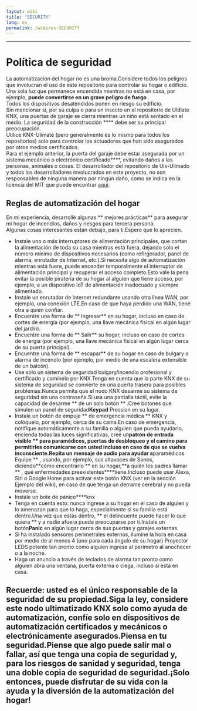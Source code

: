 ```yaml
---
layout: wiki
title: "SECURITY"
lang: es
permalink: /wiki/es-SECURITY
---
```

---
# Política de seguridad
La automatización del hogar no es una broma.Considere todos los peligros que involucran el uso de este repositorio para controlar su hogar o edificio.
Una sola luz que permanece encendida mientras no está en casa, por ejemplo, **puede convertirse en un grave peligro de fuego** . <br/>
Todos los dispositivos desatendidos ponen en riesgo su edificio. <br/>
Sin mencionar si, por su culpa o para un insecto en el repositorio de Uldlate KNX, una puertas de garaje se cierra mientras un niño está sentado en el medio.
La seguridad de la construcción **** debe ser su principal preocupación. <br/>
Utilice KNX-Ulimate (pero generalmente es lo mismo para todos los repositorios) solo para controlar los actuadores que han sido asegurados por otros medios certificados. <br/>
Para el ejemplo anterior, la puerta del garaje debe estar asegurada por un sistema mecánico o electrónico certificado****, evitando daños a las personas, animales o cosas.
El desarrollador del repositorio de Ulx-Ulimado y todos los desarrolladores involucrados en este proyecto, no son responsables de ninguna manera por ningún daño, como se indica en la licencia del MIT que puede encontrar [aquí](https://github.com/Supergiovane/node-red-contrib-knx-ultimate/blob/master/LICENSE). <br/>
## Reglas de automatización del hogar
En mi experiencia, desarrollé algunas ** mejores prácticas** para asegurar mi hogar de incendios, daños y riesgos para tercera persona. <br/>
Algunas cosas interesantes están debajo, para ti.Espero que lo aprecien. <br/>
- Instale uno o más interruptores de alimentación principales, que cortan la alimentación de toda su casa mientras está fuera, dejando solo el número mínimo de dispositivos necesarios (como refirgerador, panel de alarma, enrutador de Internet, etc.).Si necesita algo de automatización mientras está fuera, puede encender temporalmente el interruptor de alimentación principal y recuperar el acceso completo.Esto vale la pena evitar la posible piratería de su hogar al alguien que tiene acceso, por ejemplo, a un dispositivo IoT de alimentación inadecuado y siempre alimentado.
- Instale un enrutador de Internet redundante usando otra línea WAN, por ejemplo, una conexión LTE.En caso de que haya perdido una WAN, tiene otra a quien confiar.
- Encuentre una forma de ** Ingresar** en su hogar, incluso en caso de cortes de energía (por ejemplo, una llave mecánica fisical en algún lugar del jardín).
- Encuentre una forma de ** Salir** su hogar, incluso en caso de cortes de energía (por ejemplo, una llave mecánica fisical en algún lugar cerca de su puerta principal).
- Encuentre una forma de ** escapar** de su hogar en caso de bulgary o alarma de incendio (por ejemplo, por medio de una escalera extensible de un balcón).
- Use solo un sistema de seguridad bulgary/incendio profesional y certificado y comínelo por KNX.Tenga en cuenta que la parte KNX de su sistema de seguridad se convierte en una puerta trasera para posibles problemas.Nunca permita que el nodo KNX desarme su sistema de seguridad sin una contraseña.Si usa una pantalla táctil, evite la capacidad de desarme ** de un solo botón ** .Cree botones que simulen un panel de seguridad**Keypad** Pression en su lugar.
- Instale un botón de empuje ** de emergencia médica ** KNX y colóquelo, por ejemplo, cerca de su cama.En caso de emergencia, notifique automáticamente a su familia o alguien que pueda ayudarlo, encienda todas las luces significativas, cree un**patrón de entrada visible ** para paramédicos, puertas de desbloqueo y el camino para permitirles comunicarse con usted incluso en caso de que se vuelva inconsciente.Repita un mensaje de audio para ayudar a**paramédicos Equipe ** , usando, por ejemplo, sus altavoces de Sonos, diciendo**cómo encontrarlo ** en su hogar,**a quién los padres llamar ** , qué enfermedades preexistentes****tiene.Incluso puede usar Alexa, Siri o Google Home para activar este botón KNX (ver en la sección Ejemplo del wiki), en caso de que tenga un derrame cerebral y no pueda moverse.
- Instale un bote de pánico****knx
- Tenga en cuenta esto: nunca ingrese a su hogar en el caso de alguien y lo amenazan para que lo haga, especialmente si su familia está dentro.Una vez que estás dentro, ** el delincuente puede hacer lo que quiera ** y a nadie afuera puede preocuparse por ti.Instale un botón**Panic** en algún lugar cerca de sus puertas y garajes externas.
- Si ha instalado sensores perimetrales externos, ilumine la hora en casa por medio de al menos 4 (uno para cada ángulo de su hogar) Proyector LEDS potente tan pronto como alguien ingrese al perímetro al anochecer o a la noche.
- Haga un anuncio a través de teclados de alarma tan pronto como alguien abra una ventana, puerta externa o ciega, incluso si está en casa.
## Recuerde: usted es el único responsable de la seguridad de su propiedad.Siga la ley, considere este nodo ultimatizado KNX solo como ayuda de automatización, confíe solo en dispositivos de automatización certificados y mecánicos o electrónicamente asegurados.Piensa en tu seguridad.Piense que algo puede salir mal o fallar, así que tenga una copia de seguridad y, para los riesgos de sanidad y seguridad, tenga una doble copia de seguridad de seguridad.¡Solo entonces, puede disfrutar de su vida con la ayuda y la diversión de la automatización del hogar!
